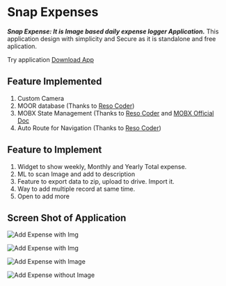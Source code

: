 
# Snap Expenses 
***Snap Expense: It is Image based daily expense logger Application.***
This application design with simplicity and Secure as it is standalone and free aplication. 

Try application [Download App](http://bit.ly/2T7j6Ws)

## Feature Implemented

 1. Custom Camera 
 2. MOOR database (Thanks to [Reso Coder](https://resocoder.com/))
 3. MOBX State Management (Thanks to [Reso Coder](https://resocoder.com/) and [MOBX Official Doc](https://mobx.netlify.com/)
 4. Auto Route for Navigation (Thanks to [Reso Coder](https://resocoder.com/))

## Feature to Implement 
1. Widget to show weekly, Monthly and Yearly Total expense.
2. ML to scan Image and add to description
3. Feature to export data to zip, upload to drive. Import it. 
4.  Way to add multiple record at same time. 
5. Open to add more

## Screen Shot of Application 
![Add Expense with Img](https://github.com/team-singhavinash/snapexpense/blob/hotfix/singharyan015-patch-1/doc/screen-home.png)

![Add Expense with Img](https://github.com/team-singhavinash/snapexpense/blob/hotfix/singharyan015-patch-1/doc/screen-camera.png)

![Add Expense with Image](https://github.com/team-singhavinash/snapexpense/blob/hotfix/singharyan015-patch-1/doc/screen-addrecord-with-img.png)

![Add Expense without Image](https://github.com/team-singhavinash/snapexpense/blob/hotfix/singharyan015-patch-1/doc/screen-addrecord-without-img.png)




